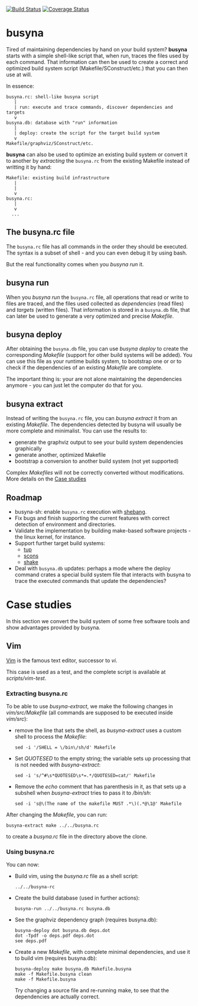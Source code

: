 [![Build Status](https://travis-ci.org/lpenz/busyna.png?branch=master)](https://travis-ci.org/lpenz/busyna)
[![Coverage Status](https://coveralls.io/repos/lpenz/busyna/badge.png?branch=master)](https://coveralls.io/r/lpenz/busyna?branch=master)


# busyna

Tired of maintaining dependencies by hand on your build system? **busyna**
starts with a simple shell-like script that, when run, traces the files used by
each command. That information can then be used to create a correct and
optimized build system script (Makefile/SConstruct/etc.) that you can then use
at will.

In essence:
```
busyna.rc: shell-like busyna script
   |
   | run: execute and trace commands, discover dependencies and targets
   v
busyna.db: database with "run" information
   |
   | deploy: create the script for the target build system
   v
Makefile/graphviz/SConstruct/etc.
```

**busyna** can also be used to optimize an existing build system or convert it
to another by *extracting* the `busyna.rc` from the existing Makefile instead
of writting it by hand:
```
Makefile: existing build infrastructure
   |
   |
   v
busyna.rc:
   |
   v
  ...
```


## The busyna.rc file

The `busyna.rc` file has all commands in the order they should be executed. The
syntax is a subset of shell - and you can even debug it by using bash.

But the real functionality comes when you *busyna run* it.


## busyna run

When you *busyna run* the `busyna.rc` file, all operations that read or write
to files are traced, and the files used collected as *dependencies* (read
files) and *targets* (written files). That information is stored in
a `busyna.db` file, that can later be used to generate a very optimized and
precise *Makefile*.


## busyna deploy

After obtaining the `busyna.db` file, you can use *busyna deploy* to create
the corresponding *Makefile* (support for other build systems will be added).
You can use this file as your runtime builds system, to bootstrap one or or to
check if the dependencies of an existing *Makefile* are complete.

The important thing is: your are not alone maintaining the dependencies
anymore - you can just let the computer do that for you.


## busyna extract

Instead of writing the `busyna.rc` file, you can *busyna extract* it from an
existing *Makefile*. The dependencies detected by busyna will usually be more
complete and minimalist. You can use the results to:
- generate the graphviz output to see your build system dependencies graphically
- generate another, optimized Makefile
- bootstrap a conversion to another build system (not yet supported)

Complex *Makefiles* will not be correctly converted without modifications. More
details on the [Case studies](#case-studies)


## Roadmap

- busyna-sh: enable `busyna.rc` execution with
  [shebang](https://en.wikipedia.org/wiki/Shebang_(Unix)).
- Fix bugs and finish supporting the current features with correct detection
  of environment and directories.
- Validate the implementation by building make-based software projects - the
  linux kernel, for instance.
- Support further target build systems:
  - [tup](http://gittup.org/tup/)
  - [scons](http://www.scons.org/)
  - [shake](http://shakebuild.com/)
- Deal with `busyna.db` updates: perhaps a mode where the deploy command
 crates a special build system file that interacts with busyna to trace the
 executed commands that update the dependencies?


# Case studies

In this section we convert the build system of some free software tools and
show advantages provided by busyna.


## Vim

[Vim](http://www.vim.org) is the famous text editor, successor to *vi*.

This case is used as a test, and the complete script is available
at *scripts/vim-test*.


### Extracting busyna.rc

To be able to use *busyna-extract*, we make the following changes
in *vim/src/Makefile* (all commands are supposed to be executed inside *vim/src*):
- remove the line that sets the shell, as *busyna-extract* uses a custom shell
  to process the *Makefile*:

  ```
  sed -i '/SHELL = \/bin\/sh/d' Makefile
  ```
- Set *QUOTESED* to the empty string; the variable sets up processing that is
  not needed with *busyna-extract*:

  ```
  sed -i 's/^#\s*QUOTESED\s*=.*/QUOTESED=cat/' Makefile
  ```
- Remove the *echo* comment that has parenthesis in it, as that sets up a subshell
  when *busyna-extract* tries to pass it to */bin/sh*:

  ```
  sed -i 's@\(The name of the makefile MUST .*\)(.*@\1@' Makefile
  ```

After changing the *Makefile*, you can run:
```shell
busyna-extract make ../../busyna.rc
```
to create a *busyna.rc* file in the directory above the clone.


### Using busyna.rc

You can now:
- Build vim, using the *busyna.rc* file as a shell script:

  ```shell
  ../../busyna-rc
  ```
- Create the build database (used in further actions):

  ```
  busyna-run ../../busyna.rc busyna.db
  ```
- See the graphviz dependency graph (requires busyna.db):

  ```
  busyna-deploy dot busyna.db deps.dot
  dot -Tpdf -o deps.pdf deps.dot
  see deps.pdf
  ```
- Create a new *Makefile*, with complete minimal dependencies, and use it to
  build vim (requires busyna.db):

  ```
  busyna-deploy make busyna.db Makefile.busyna
  make -f Makefile.busyna clean
  make -f Makefile.busyna
  ```
  Try changing a source file and re-running make, to see that the dependencies
  are actually correct.

